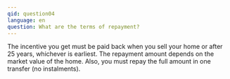 ```yaml
---
qid: question04
language: en
question: What are the terms of repayment?
---
```

<p>The incentive you get must be paid back when you sell your home or after 25 years, whichever is earliest. The repayment amount depends on the market value of the home. Also, you must repay the full amount in one transfer (no instalments).</p>
